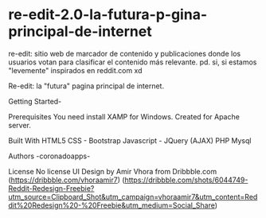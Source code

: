 # re-edit-2.0-la-futura-p-gina-principal-de-internet
re-edit: sitio web de marcador de contenido y publicaciones donde los usuarios votan para clasificar el contenido más relevante. pd. si, si estamos "levemente" inspirados en reddit.com xd 

Re-edit: la "futura" pagina principal de internet.

Getting Started-

Prerequisites
You need install XAMP for Windows. Created for Apache server.

Built With
HTML5
CSS - Bootstrap
Javascript - JQuery (AJAX)
PHP
Mysql

Authors
-coronadoapps-

License
No license
UI Design by Amir Vhora from Dribbble.com (https://dribbble.com/vhoraamir7)
(https://dribbble.com/shots/6044749-Reddit-Redesign-Freebie?utm_source=Clipboard_Shot&utm_campaign=vhoraamir7&utm_content=Reddit%20Redesign%20-%20Freebie&utm_medium=Social_Share)
